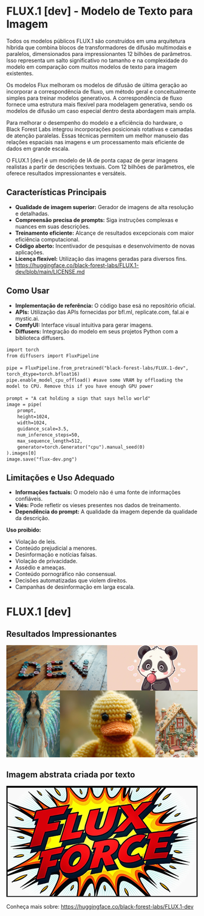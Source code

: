 # FLUX.1 [dev] - Modelo de Texto para Imagem


Todos os modelos públicos FLUX.1 são construídos em uma arquitetura híbrida que combina blocos de transformadores de difusão multimodais e paralelos, dimensionados para impressionantes 12 bilhões de parâmetros. Isso representa um salto significativo no tamanho e na complexidade do modelo em comparação com muitos modelos de texto para imagem existentes.

Os modelos Flux melhoram os modelos de difusão de última geração ao incorporar a correspondência de fluxo, um método geral e conceitualmente simples para treinar modelos generativos. A correspondência de fluxo fornece uma estrutura mais flexível para modelagem generativa, sendo os modelos de difusão um caso especial dentro desta abordagem mais ampla.

Para melhorar o desempenho do modelo e a eficiência do hardware, o Black Forest Labs integrou incorporações posicionais rotativas e camadas de atenção paralelas. Essas técnicas permitem um melhor manuseio das relações espaciais nas imagens e um processamento mais eficiente de dados em grande escala.

O FLUX.1 [dev] é um modelo de IA de ponta capaz de gerar imagens realistas a partir de descrições textuais. Com 12 bilhões de parâmetros, ele oferece resultados impressionantes e versáteis.

## Características Principais
* **Qualidade de imagem superior:** Gerador de imagens de alta resolução e detalhadas.
* **Compreensão precisa de prompts:** Siga instruções complexas e nuances em suas descrições.
* **Treinamento eficiente:** Alcançe de resultados excepcionais com maior eficiência computacional.
* **Código aberto:** Incentivador de pesquisas e desenvolvimento de novas aplicações.
* **Licença flexível:** Utilização das imagens geradas para diversos fins.
* https://huggingface.co/black-forest-labs/FLUX.1-dev/blob/main/LICENSE.md

## Como Usar
* **Implementação de referência:** O código base esá no repositório oficial.
* **APIs:** Utilização das APIs fornecidas por bfl.ml, replicate.com, fal.ai e mystic.ai.
* **ComfyUI:** Interface visual intuitiva para gerar imagens.
* **Diffusers:** Integração do modelo em seus projetos Python com a biblioteca diffusers.

```
import torch
from diffusers import FluxPipeline

pipe = FluxPipeline.from_pretrained("black-forest-labs/FLUX.1-dev", torch_dtype=torch.bfloat16)
pipe.enable_model_cpu_offload() #save some VRAM by offloading the model to CPU. Remove this if you have enough GPU power

prompt = "A cat holding a sign that says hello world"
image = pipe(
    prompt,
    height=1024,
    width=1024,
    guidance_scale=3.5,
    num_inference_steps=50,
    max_sequence_length=512,
    generator=torch.Generator("cpu").manual_seed(0)
).images[0]
image.save("flux-dev.png")
```


## Limitações e Uso Adequado
* **Informações factuais:** O modelo não é uma fonte de informações confiáveis.
* **Viés:** Pode refletir os vieses presentes nos dados de treinamento.
* **Dependência do prompt:** A qualidade da imagem depende da qualidade da descrição.

**Uso proibido:**
* Violação de leis.
* Conteúdo prejudicial a menores.
* Desinformação e notícias falsas.
* Violação de privacidade.
* Assédio e ameaças.
* Conteúdo pornográfico não consensual.
* Decisões automatizadas que violem direitos.
* Campanhas de desinformação em larga escala.

# FLUX.1 [dev]

## Resultados Impressionantes

![Uma imagem incrível gerada pelo FLUX.1 [dev]](https://github.com/William-Paiva/SobreFlux.1-dev/blob/main/images/dev_grid.jpg)

## Imagem abstrata criada por texto

![Cena de ação dinâmica com integração de texto: “Um super-herói irrompendo em uma página de quadrinhos. As linhas de ação e os efeitos sonoros devem formar o nome do herói ‘FLUX FORCE’ em tipografia ousada e dinâmica.”](https://github.com/William-Paiva/SobreFlux.1-dev/blob/main/Captura%20de%20Tela%20(5).png)


Conheça mais sobre: https://huggingface.co/black-forest-labs/FLUX.1-dev



